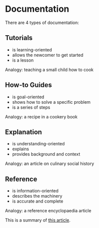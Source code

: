 # Documentation

There are 4 types of documentation:

## Tutorials
* is learning-oriented
* allows the newcomer to get started
* is a lesson

Analogy: teaching a small child how to cook

## How-to Guides

* is goal-oriented
* shows how to solve a specific problem
* is a series of steps

Analogy: a recipe in a cookery book

## Explanation

* is understanding-oriented
* explains
* provides background and context

Analogy: an article on culinary social history

## Reference

* is information-oriented
* describes the machinery
* is accurate and complete

Analogy: a reference encyclopaedia article

This is a summary of [this article](https://www.divio.com/blog/documentation).
